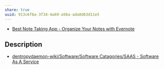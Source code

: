 ```yaml
---
share: true
uuid: 913c6f6a-3f34-4a69-a56a-ada8d63d11e5
---
```


* [Best Note Taking App - Organize Your Notes with Evernote](https://evernote.com/)

## Description

* [dentropydaemon-wiki/Software/Software Catagories/SAAS - Software As A Service](/undefined)

